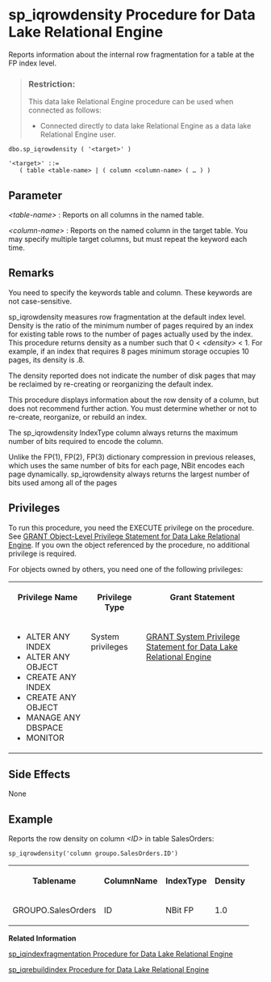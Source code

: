 <!-- loioa5b5cb9b84f2101585b8e3b5e25893af -->

# sp\_iqrowdensity Procedure for Data Lake Relational Engine

Reports information about the internal row fragmentation for a table at the FP index level.



> ### Restriction:  
> This data lake Relational Engine procedure can be used when connected as follows:
> 
> -   Connected directly to data lake Relational Engine as a data lake Relational Engine user.



```
dbo.sp_iqrowdensity ( '<target>' )
```

```
'<target>' ::=
   ( table <table-name> | ( column <column-name> ( … ) )
```



<a name="loioa5b5cb9b84f2101585b8e3b5e25893af__iq_refbb_1747"/>

## Parameter

 *<table-name\>*
 :   Reports on all columns in the named table.

  *<column-name\>*
 :   Reports on the named column in the target table. You may specify multiple target columns, but must repeat the keyword each time.

 

<a name="loioa5b5cb9b84f2101585b8e3b5e25893af__iq_refbb_1749"/>

## Remarks

You need to specify the keywords table and column. These keywords are not case-sensitive.

sp\_iqrowdensity measures row fragmentation at the default index level. Density is the ratio of the minimum number of pages required by an index for existing table rows to the number of pages actually used by the index. This procedure returns density as a number such that 0 < *<density\>* < 1. For example, if an index that requires 8 pages minimum storage occupies 10 pages, its density is .8.

The density reported does not indicate the number of disk pages that may be reclaimed by re-creating or reorganizing the default index.

This procedure displays information about the row density of a column, but does not recommend further action. You must determine whether or not to re-create, reorganize, or rebuild an index.

The sp\_iqrowdensity IndexType column always returns the maximum number of bits required to encode the column.

Unlike the FP\(1\), FP\(2\), FP\(3\) dictionary compression in previous releases, which uses the same number of bits for each page, NBit encodes each page dynamically. sp\_iqrowdensity always returns the largest number of bits used among all of the pages



<a name="loioa5b5cb9b84f2101585b8e3b5e25893af__iq_refbb_1746"/>

## Privileges

To run this procedure, you need the EXECUTE privilege on the procedure. See [GRANT Object-Level Privilege Statement for Data Lake Relational Engine](../080-sql-statements/grant-object-level-privilege-statement-for-data-lake-relational-engine-a3e154f.md). If you own the object referenced by the procedure, no additional privilege is required. 

For objects owned by others, you need one of the following privileges:


<table>
<tr>
<th valign="top">

Privilege Name



</th>
<th valign="top">

Privilege Type



</th>
<th valign="top">

Grant Statement



</th>
</tr>
<tr>
<td valign="top">

-   ALTER ANY INDEX
-   ALTER ANY OBJECT
-   CREATE ANY INDEX
-   CREATE ANY OBJECT
-   MANAGE ANY DBSPACE
-   MONITOR



</td>
<td valign="top">

System privileges



</td>
<td valign="top">

[GRANT System Privilege Statement for Data Lake Relational Engine](../080-sql-statements/grant-system-privilege-statement-for-data-lake-relational-engine-a3dfcb0.md)



</td>
</tr>
</table>



## Side Effects

None



<a name="loioa5b5cb9b84f2101585b8e3b5e25893af__iq_refbb_1750"/>

## Example

Reports the row density on column *<ID\>* in table SalesOrders:

```
sp_iqrowdensity('column groupo.SalesOrders.ID')
```


<table>
<tr>
<th valign="top" rowspan="1">

Tablename



</th>
<th valign="top" rowspan="1">

ColumnName



</th>
<th valign="top" rowspan="1">

IndexType



</th>
<th valign="top" rowspan="1">

Density



</th>
</tr>
<tr>
<td valign="top" rowspan="1">

GROUPO.SalesOrders



</td>
<td valign="top" rowspan="1">

ID



</td>
<td valign="top" rowspan="1">

NBit FP



</td>
<td valign="top" rowspan="1">

1.0



</td>
</tr>
</table>

**Related Information**  


[sp\_iqindexfragmentation Procedure for Data Lake Relational Engine](sp-iqindexfragmentation-procedure-for-data-lake-relational-engine-a5ac10a.md "Reports information about the percentage of page space taken up within the B-trees, garrays, and bitmap structures in data lake Relational Engine indexes.")

[sp\_iqrebuildindex Procedure for Data Lake Relational Engine](sp-iqrebuildindex-procedure-for-data-lake-relational-engine-a5b342e.md "Rebuilds column indexes.")

